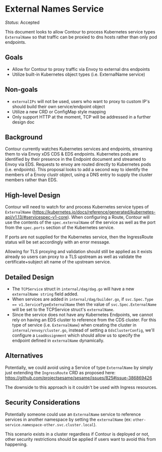 # External Names Service

_Status_: Accepted

This document looks to allow Contour to process Kubernetes service types `ExternalName` so that traffic can be proxied to dns hosts rather than only pod endpoints.

## Goals

- Allow for Contour to proxy traffic via Envoy to external dns endpoints
- Utilize built-in Kubernetes object types (i.e. ExternalName service)

## Non-goals

- `externalIPs` will not be used, users who want to proxy to custom IP's should build their own service/endpoint object
- Utilize a new CRD or ConfigMap style mapping
- Only support HTTP at the moment, TCP will be addressed in a further design doc

## Background

Contour currently watches Kubernetes services and endpoints, streaming them to via Envoy xDS CDS & EDS endpoints.
Kubernetes pods are identified by their presence in the Endpoint document and streamed to Envoy via EDS.
Requests to envoy are routed directly to Kubernetes pods (i.e. endpoints).
This proposal looks to add a second way to identify the members of a Envoy clustr object, using a DNS entry to supply the cluster members rather than EDS.

## High-level Design

Contour will need to watch for and process Kubernetes service types of `ExternalName` (https://kubernetes.io/docs/reference/generated/kubernetes-api/v1.13/#servicespec-v1-core).
When configuring a Route, Contour will use the contents of the `spec.externalName` of the service as well as the port from the `spec.ports` section of the Kubernetes service.

If ports are not supplied for the Kubernetes service, then the IngressRoute status will be set accordingly with an error message.

Allowing for TLS proxying and validation should still be applied as it exists already so users can proxy to a TLS upstream as well as validate the certificate+subject alt name of the upstream service.

## Detailed Design

- The `TCPService` struct in `internal/dag/dag.go` will have a new `externalName string` field added.
- When services are added in `internal/dag/builder.go`, if `svc.Spec.Type == v1.ServiceTypeExternalName` then the value of `svc.Spec.ExternalName` will be set to the TCPService struct's `externalName`.
- Since the service does not have any Kubernetes Endpoints, we cannot rely on having an EDS cluster to reference from the CDS cluster.
For this type of service (i.e. `ExternalName`) when creating the cluster in `internal/envoy/cluster.go`, instead of setting a `EdsClusterConfig`, we'll configure a `LoadAssignment` which should allow us to specify the endpoint defined in `externalName` dynamically.

## Alternatives

Potentially, we could avoid using a Service of type `ExternalName` by simply just extending the `IngressRoute` CRD as proposed here: https://github.com/projectsesame/sesame/issues/825#issue-386869426

The downside to this approach is it couldn't be used with Ingress resources.

## Security Considerations

Potentially someone could use an `ExternalName` service to reference services in another namespace by setting the `externalName` (ex: `other-service.namespace-other.svc.cluster.local`).

This scenario exists in a cluster regardless if Contour is deployed or not, other security restrictions should be applied if users want to avoid this from happening.
